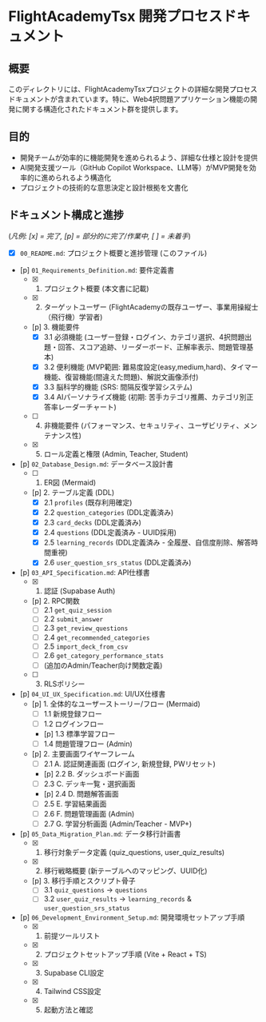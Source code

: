 # FlightAcademyTsx 開発プロセスドキュメント

## 概要
このディレクトリには、FlightAcademyTsxプロジェクトの詳細な開発プロセスドキュメントが含まれています。特に、Web4択問題アプリケーション機能の開発に関する構造化されたドキュメント群を提供します。

## 目的
- 開発チームが効率的に機能開発を進められるよう、詳細な仕様と設計を提供
- AI開発支援ツール（GitHub Copilot Workspace、LLM等）がMVP開発を効率的に進められるよう構造化
- プロジェクトの技術的な意思決定と設計根拠を文書化

## ドキュメント構成と進捗
(*凡例: [x] = 完了, [p] = 部分的に完了/作業中, [ ] = 未着手*)

- [x] `00_README.md`: プロジェクト概要と進捗管理 (このファイル)
- [p] `01_Requirements_Definition.md`: 要件定義書
    - [x] 1. プロジェクト概要 (本文書に記載)
    - [x] 2. ターゲットユーザー (FlightAcademyの既存ユーザー、事業用操縦士（飛行機）学習者)
    - [p] 3. 機能要件
        - [x] 3.1 必須機能 (ユーザー登録・ログイン、カテゴリ選択、4択問題出題・回答、スコア追跡、リーダーボード、正解率表示、問題管理基本)
        - [x] 3.2 便利機能 (MVP範囲: 難易度設定(easy,medium,hard)、タイマー機能、復習機能(間違えた問題)、解説文画像添付)
        - [x] 3.3 脳科学的機能 (SRS: 間隔反復学習システム)
        - [x] 3.4 AIパーソナライズ機能 (初期: 苦手カテゴリ推薦、カテゴリ別正答率レーダーチャート)
    - [ ] 4. 非機能要件 (パフォーマンス、セキュリティ、ユーザビリティ、メンテナンス性)
    - [x] 5. ロール定義と権限 (Admin, Teacher, Student)
- [p] `02_Database_Design.md`: データベース設計書
    - [ ] 1. ER図 (Mermaid)
    - [p] 2. テーブル定義 (DDL)
        - [x] 2.1 `profiles` (既存利用確定)
        - [x] 2.2 `question_categories` (DDL定義済み)
        - [x] 2.3 `card_decks` (DDL定義済み)
        - [x] 2.4 `questions` (DDL定義済み - UUID採用)
        - [x] 2.5 `learning_records` (DDL定義済み - 全履歴、自信度削除、解答時間重視)
        - [x] 2.6 `user_question_srs_status` (DDL定義済み)
- [p] `03_API_Specification.md`: API仕様書
    - [x] 1. 認証 (Supabase Auth)
    - [p] 2. RPC関数
        - [ ] 2.1 `get_quiz_session`
        - [ ] 2.2 `submit_answer`
        - [ ] 2.3 `get_review_questions`
        - [ ] 2.4 `get_recommended_categories`
        - [ ] 2.5 `import_deck_from_csv`
        - [ ] 2.6 `get_category_performance_stats`
        - [ ] (追加のAdmin/Teacher向け関数定義)
    - [ ] 3. RLSポリシー
- [p] `04_UI_UX_Specification.md`: UI/UX仕様書
    - [p] 1. 全体的なユーザーストーリー/フロー (Mermaid)
        - [ ] 1.1 新規登録フロー
        - [ ] 1.2 ログインフロー
        - [p] 1.3 標準学習フロー
        - [ ] 1.4 問題管理フロー (Admin)
    - [p] 2. 主要画面ワイヤーフレーム
        - [ ] 2.1 A. 認証関連画面 (ログイン, 新規登録, PWリセット)
        - [p] 2.2 B. ダッシュボード画面
        - [ ] 2.3 C. デッキ一覧・選択画面
        - [p] 2.4 D. 問題解答画面
        - [ ] 2.5 E. 学習結果画面
        - [ ] 2.6 F. 問題管理画面 (Admin)
        - [ ] 2.7 G. 学習分析画面 (Admin/Teacher - MVP+)
- [p] `05_Data_Migration_Plan.md`: データ移行計画書
    - [x] 1. 移行対象データ定義 (quiz_questions, user_quiz_results)
    - [x] 2. 移行戦略概要 (新テーブルへのマッピング、UUID化)
    - [p] 3. 移行手順とスクリプト骨子
        - [ ] 3.1 `quiz_questions` -> `questions`
        - [ ] 3.2 `user_quiz_results` -> `learning_records` & `user_question_srs_status`
- [p] `06_Development_Environment_Setup.md`: 開発環境セットアップ手順
    - [x] 1. 前提ツールリスト
    - [x] 2. プロジェクトセットアップ手順 (Vite + React + TS)
    - [x] 3. Supabase CLI設定
    - [x] 4. Tailwind CSS設定
    - [x] 5. 起動方法と確認